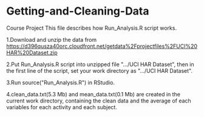 # Getting-and-Cleaning-Data
Course Project
This file describes how Run_Analysis.R script works.

1.Download and unzip the data from https://d396qusza40orc.cloudfront.net/getdata%2Fprojectfiles%2FUCI%20HAR%20Dataset.zip

2.Put Run_Analysis.R script into unzipped file ".../UCI HAR Dataset", then in the first line of the script, set your work directory as ".../UCI HAR Dataset".

3.Run source("Run_Analysis.R") in RStudio.

4.clean_data.txt(5.3 Mb) and mean_data.txt(0.1 Mb) are created in the current work directory, containing the clean data and the average of each variables for each activity and each subject.
